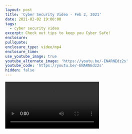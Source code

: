 ```yaml
---
layout: post
title: 'Cyber Security Video - Feb 2, 2021'
date: 2021-02-02 19:00:00
tags:
  - cyber security video
excerpt: Check out tips to keep you Cyber Safe!
enclosure:
pullquote:
enclosure_type: video/mp4
enclosure_time:
use_youtube_image: true
youtube_alternate_image: 'https://youtu.be/-ENARNEdz2s'
youtube_code: 'https://youtu.be/-ENARNEdz2s'
hidden: false
---
```


![](/uploads/10000000-457724435637991-4846882176588331308-n.mp4)

&nbsp;
